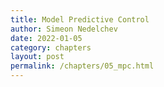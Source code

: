 ```yaml
---
title: Model Predictive Control
author: Simeon Nedelchev
date: 2022-01-05
category: chapters
layout: post
permalink: /chapters/05_mpc.html
---
```


